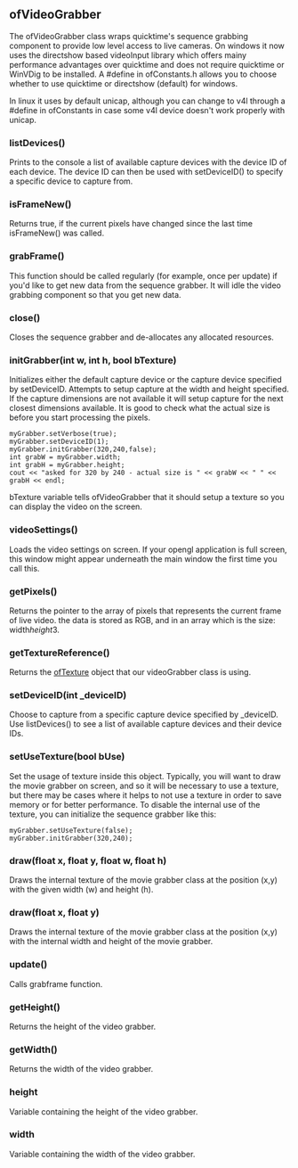 
## ofVideoGrabber ##


The ofVideoGrabber class wraps quicktime's sequence grabbing component to provide low level access to live cameras. On windows it now uses the directshow based videoInput library which offers mainy performance advantages over quicktime and does not require quicktime or WinVDig to be installed. A #define in ofConstants.h allows you to choose whether to use quicktime or directshow (default) for windows.

In linux it uses by default unicap, although you can change to v4l through a #define in ofConstants in case some v4l device doesn't work properly with unicap.

### listDevices() ###

Prints to the console a list of available capture devices with the device ID of each device. The device ID can then be used with setDeviceID() to specify a specific device to capture from.	

### isFrameNew() ### 

Returns true, if the current pixels have changed since the last time isFrameNew() was called. 	

### grabFrame() ### 

This function should be called regularly (for example, once per update) if you'd like to get new data from the sequence grabber. It will idle the video grabbing component so that you get new data.	

### close() ### 

Closes the sequence grabber and de-allocates any allocated resources. 	
	

### initGrabber(int w, int h, bool bTexture) ### 

Initializes either the default capture device or the capture device specified by setDeviceID. Attempts to setup capture at the width and height specified. If the capture dimensions are not available it will setup capture for the next closest dimensions available. It is good to check what the actual size is before you start processing the pixels.

```
myGrabber.setVerbose(true);
myGrabber.setDeviceID(1);
myGrabber.initGrabber(320,240,false);
int grabW = myGrabber.width;
int grabH = myGrabber.height;
cout << "asked for 320 by 240 - actual size is " << grabW << " " << grabH << endl;
```

bTexture variable tells ofVideoGrabber that it should setup a texture so you can display the video on the screen.		
	
### videoSettings() ### 

Loads the video settings on screen. If your opengl application is full screen, this window might appear underneath the main window the first time you call this.	


### getPixels()	### 

Returns the pointer to the array of pixels that represents the current frame of live video. the data is stored as RGB, and in an array which is the size: width*height*3.	


### getTextureReference() ### 
	
Returns the [ofTexture](../gl/ofTexture.htm) object that our videoGrabber class is using.	
	
	
### setDeviceID(int _deviceID) ### 
	
Choose to capture from a specific capture device specified by _deviceID. Use listDevices() to see a list of available capture devices and their device IDs.		

### setUseTexture(bool bUse) ### 

Set the usage of texture inside this object. Typically, you will want to draw the movie grabber on screen, and so it will be necessary to use a texture, but there may be cases where it helps to not use a texture in order to save memory or for better performance. To disable the internal use of the texture, you can initialize the sequence grabber like this:

```
myGrabber.setUseTexture(false);
myGrabber.initGrabber(320,240);
```
	
### draw(float x, float y, float w, float h) ### 

Draws the internal texture of the movie grabber class at the position (x,y) with the given width (w) and height (h). 	
	
### draw(float x, float y)	### 
	
Draws the internal texture of the movie grabber class at the position (x,y) with the internal width and height of the movie grabber.	

### update() ###

Calls grabframe function.	
	

### getHeight() ### 

Returns the height of the video grabber.	

### getWidth() ### 

Returns the width of the video grabber.	
	
### height ### 

Variable containing the height of the video grabber.	
	
### width ### 

Variable containing the width of the video grabber.	

